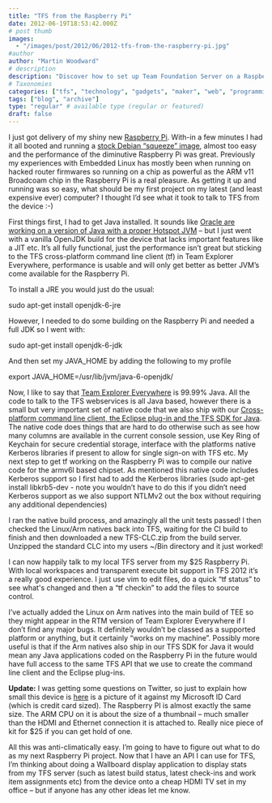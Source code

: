 ```yaml
---
title: "TFS from the Raspberry Pi"
date: 2012-06-19T18:53:42.000Z
# post thumb
images:
  - "/images/post/2012/06/2012-tfs-from-the-raspberry-pi.jpg"
#author
author: "Martin Woodward"
# description
description: "Discover how to set up Team Foundation Server on a Raspberry Pi, leveraging its powerful ARM architecture for efficient development."
# Taxonomies
categories: ["tfs", "technology", "gadgets", "maker", "web", "programming", "personal"]
tags: ["blog", "archive"]
type: "regular" # available type (regular or featured)
draft: false
---
```

I just got delivery of my shiny new [Raspberry Pi](http://www.raspberrypi.org/).  With-in a few minutes I had it all booted and running a [stock Debian “squeeze” image](http://www.raspberrypi.org/downloads), almost too easy and the performance of the diminutive Raspberry Pi was great. Previously my experiences with Embedded Linux has mostly been when running on hacked router firmwares so running on a chip as powerful as the ARM v11 Broadcoam chip in the Raspberry Pi is a real pleasure.  As getting it up and running was so easy, what should be my first project on my latest (and least expensive ever) computer?  I thought I’d see what it took to talk to TFS from the device :-)  

[](http://www.woodwardweb.com/Windows-Live-Writer/TFS-from-the-Raspberry-Pi_FF5C/raspi_2.png)  

First things first, I had to get Java installed.  It sounds like [Oracle are working on a version of Java with a proper Hotspot JVM](https://blogs.oracle.com/speakjava/entry/javafx_on_the_raspberry_pi) – but I just went with a vanilla OpenJDK build for the device that lacks important features like a JIT etc.  It’s all fully functional, just the performance isn’t great but sticking to the TFS cross-platform command line client (tf) in Team Explorer Everywhere, performance is usable and will only get better as better JVM’s come available for the Raspberry Pi.  

To install a JRE you would just do the usual:     

sudo apt-get install openjdk-6-jre   

However, I needed to do some building on the Raspberry Pi and needed a full JDK so I went with:     

sudo apt-get install openjdk-6-jdk   

And then set my JAVA_HOME by adding the following to my profile     

export JAVA_HOME=/usr/lib/jvm/java-6-openjdk/   

Now, I like to say that [Team Explorer Everywhere](http://go.microsoft.com/?linkid=9810483) is 99.99% Java.  All the code to talk to the TFS webservices is all Java based, however there is a small but very important set of native code that we also ship with our [Cross-platform command line client, the Eclipse plug-in and the TFS SDK for Java](http://go.microsoft.com/?linkid=9810483).  The native code does things that are hard to do otherwise such as see how many columns are available in the current console session, use Key Ring of Keychain for secure credential storage, interface with the platforms native Kerberos libraries if present to allow for single sign-on with TFS etc.  My next step to get tf working on the Raspberry Pi was to compile our native code for the armv6l based chipset.  As mentioned this native code includes Kerberos support so I first had to add the Kerberos libraries (sudo apt-get install libkrb5-dev - note you wouldn’t have to do this if you didn’t need Kerberos support as we also support NTLMv2 out the box without requiring any additional dependencies)  

I ran the native build process, and amazingly all the unit tests passed!  I then checked the Linux/Arm natives back into TFS, waiting for the CI build to finish and then downloaded a new TFS-CLC.zip from the build server.  Unzipped the standard CLC into my users ~/Bin directory and it just worked!  

I can now happily talk to my local TFS server from my $25 Raspberry Pi.  With local workspaces and transparent execute bit support in TFS 2012 it’s a really good experience. I just use vim to edit files, do a quick “tf status” to see what's changed and then a “tf checkin” to add the files to source control.  

I’ve actually added the Linux on Arm natives into the main build of TEE so they might appear in the RTM version of Team Explorer Everywhere if I don’t find any major bugs.  It definitely wouldn’t be classed as a supported platform or anything, but it certainly “works on my machine”.  Possibly more useful is that if the Arm natives also ship in our TFS SDK for Java it would mean any Java applications coded on the Raspberry Pi in the future would have full access to the same TFS API that we use to create the command line client and the Eclipse plug-ins.  

**[](http://www.woodwardweb.com/Windows-Live-Writer/TFS-from-the-Raspberry-Pi_FF5C/WP_000861_2.jpg)Update:** I was getting some questions on Twitter, so just to explain how small this device is [here](http://www.woodwardweb.com/Windows-Live-Writer/TFS-from-the-Raspberry-Pi_FF5C/WP_000861_2.jpg) is a picture of it against my Microsoft ID Card (which is credit card sized).  The Raspberry PI is almost exactly the same size.  The ARM CPU on it is about the size of a thumbnail – much smaller than the HDMI and Ethernet connection it is attached to.  Really nice piece of kit for $25 if you can get hold of one.        

All this was anti-climatically easy. I’m going to have to figure out what to do as my next Raspberry Pi project.  Now that I have an API I can use for TFS, I’m thinking about doing a Wallboard display application to display stats from my TFS server (such as latest build status, latest check-ins and work item assignments etc) from the device onto a cheap HDMI TV set in my office – but if anyone has any other ideas let me know.